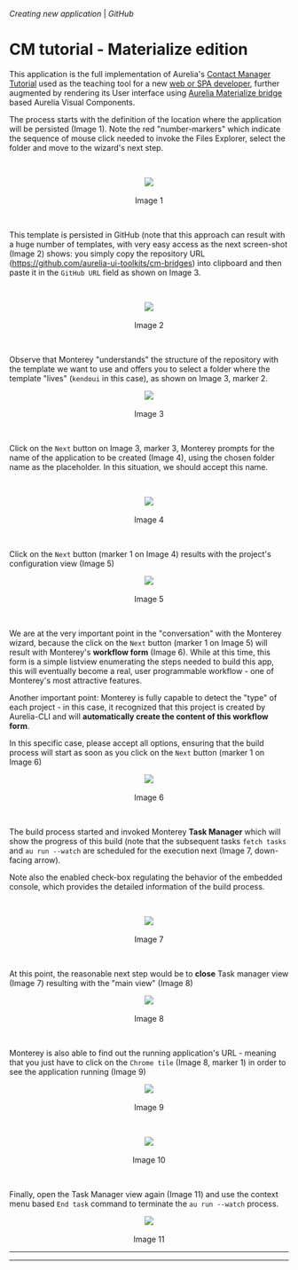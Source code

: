 _Creating new application_ | _GitHub_
# CM tutorial - Materialize edition

This application is the full implementation of Aurelia's [Contact Manager Tutorial](http://aurelia.io/hub.html#/doc/article/aurelia/framework/latest/contact-manager-tutorial) used as the teaching tool for a new [web or SPA developer](http://aurelia.io/hub.html#/doc/persona/new-developer), further augmented by rendering its User interface using [Aurelia Materialize bridge](https://github.com/aurelia-ui-toolkits/aurelia-materialize-bridge) based Aurelia Visual Components.

The process starts with the definition of the location where the application will be persisted (Image 1). Note the red "number-markers" which indicate the sequence of mouse click needed to invoke the Files Explorer, select the folder and move to the wizard's next step.

<br>
<p align=center>
  <img src="https://cloud.githubusercontent.com/assets/2712405/18107997/5409d23c-6ed8-11e6-97dd-cc82c1bb2b1c.png"></img>
 <br><br>
Image 1
</p>

<br>

This template is persisted in GitHub (note that this approach can result with a huge number of templates, with very easy access as the next screen-shot (Image 2) shows: you simply copy the repository URL (https://github.com/aurelia-ui-toolkits/cm-bridges) into clipboard and then paste it in the `GitHub URL` field as shown on Image 3.

<br>

<p align=center>
  <img src="https://cloud.githubusercontent.com/assets/2712405/19329389/60492c56-90a6-11e6-8c08-1428e076edb3.png"></img>
 <br><br>
Image 2
</p>

<br>

Observe that Monterey "understands" the structure of the repository with the template we want to use and offers you to select a folder where the template "lives" (`kendoui` in this case), as shown on Image 3, marker 2.

<p align=center>
  <img src="https://cloud.githubusercontent.com/assets/2712405/19330854/e41cf500-90ae-11e6-9d50-2ebb7f33bad1.png"></img>
 <br><br>
Image 3
</p>

<br>

Click on the `Next` button on Image 3, marker 3, Monterey prompts for the name of the application to be created (Image 4), using the chosen folder name as the placeholder. In this situation, we should accept this name.

<br>

<p align=center>
  <img src="https://cloud.githubusercontent.com/assets/2712405/19330914/5e55c702-90af-11e6-801b-9310c04d51c4.png"></img>
 <br><br>
Image 4

</p>

<br>

Click on the `Next` button (marker 1 on Image 4) results with the project's configuration  view (Image 5)

<p align=center>
  <img src="https://cloud.githubusercontent.com/assets/2712405/19335350/8099313e-90d0-11e6-93b9-9012f1abb238.png"></img>
 <br><br>
Image 5
</p>

<br>

We are at the very important point in the "conversation" with the Monterey wizard, because the click on the `Next` button (marker 1 on Image 5) will result with Monterey's **workflow form** (Image 6). While at this time, this form is a simple listview enumerating the steps needed to build this app, this will eventually become a real, user programmable workflow - one of Monterey's most attractive features.

Another important point: Monterey is fully capable to detect the "type" of each project - in this case, it recognized that this project is created by Aurelia-CLI and will **automatically create the content of this workflow form**.

In this specific case, please accept all options, ensuring that the build process will start as soon as you click on the `Next` button (marker 1 on Image 6)

<p align=center>
  <img src="https://cloud.githubusercontent.com/assets/2712405/19335508/e2d8fa0e-90d1-11e6-827f-eda462fb231f.png"></img>
 <br><br>
Image 6
</p>

<br>

The build process started and invoked Monterey **Task Manager** which will show the progress of this build (note that the subsequent tasks `fetch tasks` and `au run --watch` are scheduled for the execution next (Image 7, down-facing arrow).

Note also the enabled check-box regulating the behavior of the embedded console, which provides the detailed information of the build process.

<br>
<p align=center>
  <img src="https://cloud.githubusercontent.com/assets/2712405/18108395/0443b7ac-6eda-11e6-812f-8ca14078b095.png"></img>
 <br><br>
Image 7
</p>

<br>

At this point, the reasonable next step would be to **close** Task manager view (Image 7) resulting with the "main view" (Image 8)

<p align=center>
  <img src="https://cloud.githubusercontent.com/assets/2712405/19335616/ab250a70-90d2-11e6-844d-3818661e6c2d.png"></img>
 <br><br>
Image 8
</p>

<br>

Monterey is also able to find out the running application's URL - meaning that you just have to click on the `Chrome tile` (Image 8, marker 1) in order to see the application running (Image 9)

<p align=center>
  <img src="https://cloud.githubusercontent.com/assets/2712405/19335794/0f7dfbde-90d4-11e6-9f0e-87d13dc90d63.png"></img>
 <br><br>
Image 9
</p>

<br>

<p align=center>
  <img src="https://cloud.githubusercontent.com/assets/2712405/19335832/5e6003c8-90d4-11e6-9d38-e9074d5d9dd3.png"></img>
 <br><br>
Image 10
</p>

<br>

Finally, open the Task Manager view again (Image 11) and use the context menu based `End task` command to terminate the `au run --watch` process.

<p align=center>
  <img src="https://cloud.githubusercontent.com/assets/2712405/18108673/4e1177ec-6edb-11e6-981c-2bbf570a51c5.png"></img>
 <br><br>
Image 11
</p>

***
***

